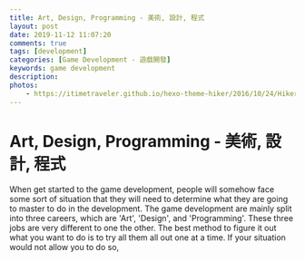 ```yaml
---
title: Art, Design, Programming - 美術, 設計, 程式
layout: post
date: 2019-11-12 11:07:20
comments: true
tags: [development]
categories: [Game Development - 遊戲開發]
keywords: game development
description: 
photos:
	- https://itimetraveler.github.io/hexo-theme-hiker/2016/10/24/Hiker%E4%B8%BB%E9%A2%98%E9%A2%84%E8%A7%88/homepage-index.png
---
```


# Art, Design, Programming - 美術, 設計, 程式

When get started to the game development, people will somehow face some sort 
of situation that they will need to determine what they are going to master 
to do in the development. The game development are mainly split into three 
careers, which are 'Art', 'Design', and 'Programming'. These three jobs are 
very different to one the other. The best method to figure it out what you 
want to do is to try all them all out one at a time. If your situation would 
not allow you to do so,
